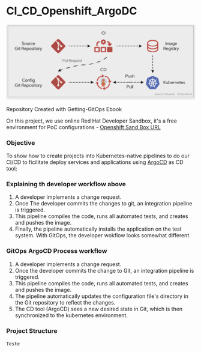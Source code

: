 # CI_CD_Openshift_ArgoDC
<img src="https://github.com/Josemyr1993/CI_CD_Openshift_ArgoDC/blob/main/Animation.gif" heigh="500" width="700">

Repository Created with Getting-GitOps Ebook

On this project, we use online Red Hat Developer Sandbox, it's a free environment for PoC configurations - [Openshift Sand Box URL](https://developers.redhat.com/developer-sandbox)

<h3>Objective</h3>

To show how to create projects into Kubernetes-native pipelines to do our CI/CD to ficilitate deploy services and applications using [ArgoCD](https://argo-cd.readthedocs.io/en/stable/) as CD tool;

<h3>Explaining th developer workflow above</h3>

1. A developer implements a change request.
2. Once The developer commits the changes to git, an integration pipeline is triggered.
3. This pipeline compiles the code, runs all automated tests, and creates and pushes the image.
4. Finally, the pipeline automatically installs the application on the test system. With GitOps, the developer wokflow looks somewhat different.

<h3> GitOps ArgoCD Process workflow </h3>

1. A developer implements a change request.
2. Once the developer commits the change to Git, an integration pipeline is triggered.
3. This pipeline compiles the code, runs all automated tests, and creates and pushes the image.
4. The pipeline automatically updates the configuration file's directory in the Git repository to reflect the changes.
5. The CD tool (ArgoCD) sees a new desired state in Git, which is then synchronized to the kubernetes environment.


<h3>Project Structure</h3>

```
Teste


